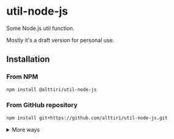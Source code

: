 # util-node-js

Some Node.js util function. 

Mostly it's a draft version for personal use.

## Installation

### From NPM

```bash
npm install @alttiri/util-node-js
```

### From GitHub repository

```bash
npm install git+https://github.com/alttiri/util-node-js.git
```

<details>

<summary>More ways</summary>

### From GitHub repository (a specific version):

- **Based on SemVer:**
    ```bash
    npm install git+https://github.com/alttiri/util-node-js.git#semver:1.6.0
    ```
    Or add 
    ```
    "@alttiri/util-node-js": "github:alttiri/util-node-js#semver:1.6.0"
    ```
    as `dependencies` in `package.json` file.
    
    See available [tags](https://github.com/AlttiRi/util-node-js/tags).

- **Based on a commit hash:**
    ```bash
    npm install git+https://git@github.com/alttiri/util-node-js.git#c98d3919e9002fa5738680a2c76004fd12746ce3
    ```
    Or add
    ```
    "@alttiri/util-node-js": "github:alttiri/util-node-js#c98d3919e9002fa5738680a2c76004fd12746ce3"
    ```
    as `dependencies` in `package.json` file.
    
    See available [commits hashes](https://github.com/AlttiRi/util-node-js/commits/master).


### From GitHub Packages:
To install you need first to create `.npmrc` file with `@alttiri:registry=https://npm.pkg.github.com` content:
```bash
echo @alttiri:registry=https://npm.pkg.github.com >> .npmrc
```

only then run

```bash
npm install @alttiri/util-node-js
```
Note, that GitHub Packages requires to have also `~/.npmrc` file (`.npmrc` in your home dir) with `//npm.pkg.github.com/:_authToken=TOKEN` content, where `TOKEN` is a token with the `read:packages` permission, take it here https://github.com/settings/tokens/new. 

</details>
